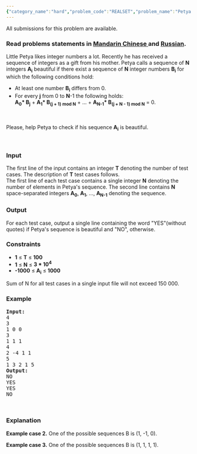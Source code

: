 ```yaml
---
{"category_name":"hard","problem_code":"REALSET","problem_name":"Petya and Sequence","languages_supported":{"0":"ADA","1":"ASM","2":"BASH","3":"BF","4":"C","5":"C99 strict","6":"CAML","7":"CLOJ","8":"CLPS","9":"CPP 4.3.2","10":"CPP 4.9.2","11":"CPP14","12":"CS2","13":"D","14":"ERL","15":"FORT","16":"FS","17":"GO","18":"HASK","19":"ICK","20":"ICON","21":"JAVA","22":"JS","23":"LISP clisp","24":"LISP sbcl","25":"LUA","26":"NEM","27":"NICE","28":"NODEJS","29":"PAS fpc","30":"PAS gpc","31":"PERL","32":"PERL6","33":"PHP","34":"PIKE","35":"PRLG","36":"PYTH","37":"PYTH 3.4","38":"RUBY","39":"SCALA","40":"SCM guile","41":"SCM qobi","42":"ST","43":"TCL","44":"TEXT","45":"WSPC"},"max_timelimit":8,"source_sizelimit":50000,"problem_author":"KADR","problem_tester":"white_king","date_added":"18-10-2013","tags":{"0":"KADR","1":"dec13","2":"fft","3":"hard","4":"maths"},"editorial_url":"http://discuss.codechef.com/problems/REALSET","time":{"view_start_date":1387186200,"submit_start_date":1387186200,"visible_start_date":1387186200,"end_date":1735669800},"layout":"problem"}
---
```

<span class="solution-visible-txt">All submissions for this problem are available.</span><h3> Read problems statements in <a target="_blank" href="http://www.codechef.com/download/translated/DEC13/mandarin/REALSET.pdf">Mandarin Chinese </a> and <a target="_blank" href="http://www.codechef.com/download/translated/DEC13/russian/REALSET_1.pdf">Russian</a>.</h3>
<p>Little Petya likes integer numbers a lot. Recently he has received a sequence of integers as a gift from his mother. Petya calls a sequence of <b>N</b> integers <b>A<sub>i</sub></b> beautiful if there exist a sequence of <b>N</b> integer numbers <b>B<sub>i</sub></b> for which the following conditions hold:</p>
<ul>
<li> At least one number <b>B<sub>i</sub></b> differs from 0. </li>
<li> For every <b>j</b> from 0 to <b>N</b>-1 the following holds: <br /> <b>A<sub>0</sub>* B<sub>j</sub></b> + <b>A<sub>1</sub>* B<sub>(j + 1) mod N</sub></b> + ... + <b>A<sub>N-1</sub>* B<sub>(j + N - 1) mod N</sub></b> = 0.</li>
</ul>
<p><br /><br />
Please, help Petya to check if his sequence <b>A<sub>i</sub></b> is beautiful.
</p>
<p> </p>
<h3>Input</h3>
<p>The first line of the input contains an integer <b>T</b> denoting the number of test cases. The description of <b>T</b> test cases follows.<br />
The first line of each test case contains a single integer <b>N</b> denoting the number of elements in Petya's sequence. The second line contains <b>N</b> space-separated integers <b>A<sub>0</sub></b>, <b>A<sub>1</sub></b>, ..., <b>A<sub>N-1</sub></b> denoting the sequence.
</p>
<h3>Output</h3>
<p>For each test case, output a single line containing the word "YES"(without quotes) if Petya's sequence is beautiful and "NO", otherwise.</p>
<h3>Constraints</h3>
<p><ul>
<li><b>1</b> ≤ <b>T</b> ≤ <b>100</b></li>
<li><b>1</b> ≤ <b>N</b> ≤ <b>3 * 10<sup>4</sup></b></li>
<li><b>-1000</b> ≤ <b>A<sub>i</sub></b> ≤ <b>1000</b></li>
</ul>
</p>
<p>Sum of N for all test cases in a single input file will not exceed 150 000.</p>
<h3>Example</h3>
<pre><b>Input:</b>
4
3
1 0 0
3
1 1 1
4
2 -4 1 1
5
1 3 2 1 5
<b>Output:</b>
NO
YES
YES
NO
</pre><p> </p>
<h3>Explanation</h3>
<p><b>Example case 2.</b> One of the possible sequences B is (1, -1, 0). </p>
<p><b>Example case 3.</b> One of the possible sequences B is (1, 1, 1, 1). </p>
